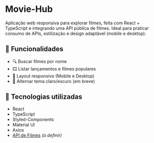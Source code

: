 # Movie-Hub
Aplicação web responsiva para explorar filmes, feita com React + TypeScript e integrando uma API pública de filmes. Ideal para praticar consumo de APIs, estilização e design adaptável (mobile e desktop).

## 🚀 Funcionalidades

- 🔍 Buscar filmes por nome
- 🎞️ Listar lançamentos e filmes populares
- 📱 Layout responsivo (Mobile e Desktop)
- 🌙 Alternar tema claro/escuro (em breve)

## 🧰 Tecnologias utilizadas

- React
- TypeScript
- Styled-Components
- Material UI
- Axios
- [API de Filmes](#) *(a definir)*
